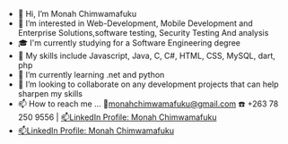<ul>
  <li>👋 Hi, I’m Monah Chimwamafuku</li>
  <li>👀 I’m interested in Web-Development, Mobile Development and Enterprise Solutions,software testing, Security Testing And analysis
</li>
  <li>🎓 I'm currently studying for a Software Engineering degree</li>
   <li>🧰 My skills include Javascript, Java, C, C#, HTML, CSS, MySQL, dart, php</li>
  <li>🌱 I’m currently learning  .net and python</li>
  <li>💞️ I’m looking to collaborate on any development projects that can help sharpen my skills</li>
   <li>📫 How to reach me ... 📧<a href="mailto:monahchimwamafuku@gmail.com">monahchimwamafuku@gmail.com</a> ☎️ +263 78 250 9556 | <a href="https://www.linkedin.com/in/monah-chimwamafuku-191a731a8)">📫LinkedIn Profile: Monah Chimwamafuku</a>
</li>
<li> <a href="https://www.linkedin.com/in/monah-chimwamafuku-191a731a8)">📫LinkedIn Profile: Monah Chimwamafuku</a></li>

 
</ul>


